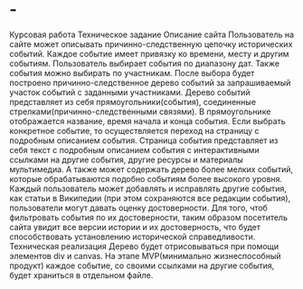 # -
  Курсовая работа
  Техническое задание
  Описание сайта
    Пользователь на сайте может описывать причинно-следственную цепочку исторических событий. Каждое событие имеет привязку ко времени, месту и другим событиям. Пользователь выбирает события по диапазону дат. Также события можно выбирать по участникам. После выбора будет построено причинно-следственное дерево событий за запрашиваемый участок событий с заданными участниками. Дерево событий представляет из себя прямоугольники(события), соединенные стрелками(причинно-следственными связями). В прямоугольнике отображается название, время начала и конца события. Если выбрать конкретное событие, то осуществляется переход на страницу с подробным описанием события. Страница события представляет из себя текст с подробным описанием события с интерактивными ссылками на другие события, другие ресурсы и материалы мультимедиа. А также может содержать дерево более мелких событий, которые обрабатываются подобно событиям более высокого уровня. 
    Каждый пользователь может добавлять и исправлять другие события, как статьи в Википедии (при этом сохраняются все редакции события), пользователи могут давать оценку достоверности. Для того, чтоб фильтровать события по их достоверности, таким образом посетитель сайта увидит все версии истории и их достоверность, что будет способствовать установлению исторической справедливости.
  Техническая реализация
    Дерево будет отрисовываться при помощи элементов div и canvas. На этапе MVP(минимально жизнеспособный продукт) каждое событие, со своими ссылками на другие события, будет храниться в отдельном файле.
